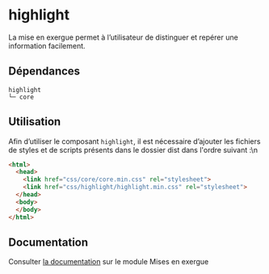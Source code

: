 # highlight

La mise en exergue permet à l’utilisateur de distinguer et repérer une information facilement.

## Dépendances
```shell
highlight
└─ core
```

## Utilisation
Afin d’utiliser le composant `highlight`, il est nécessaire d’ajouter les fichiers de styles et de scripts présents dans le dossier dist dans l'ordre suivant :\n
```html
<html>
  <head>
    <link href="css/core/core.min.css" rel="stylesheet">
    <link href="css/highlight/highlight.min.css" rel="stylesheet">
  </head>
  <body>
  </body>
</html>
```

## Documentation

Consulter [la documentation](https://gouvfr.atlassian.net/wiki/spaces/DB/pages/223019199/Mise+en+exergue+-+Highlight) sur le module Mises en exergue
